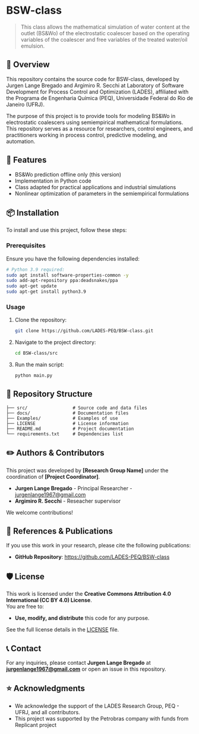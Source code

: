 # BSW-class
> This class allows the mathematical simulation of water content at the outlet (BS&Wo) of the electrostatic coalescer based on the operating variables of the coalescer and free variables of the treated water/oil emulsion.

## 📖 Overview
This repository contains the source code for BSW-class, developed by Jurgen Lange Bregado and Argimiro R. Secchi at Laboratory of Software Development for Process Control and Optimization (LADES), affiliated with the Programa de Engenharia Química (PEQ), Universidade Federal do Rio de Janeiro (UFRJ).

The purpose of this project is to provide tools for modeling BS&Wo in electrostatic coalescers using semiempirical mathematical formulations. This repository serves as a resource for researchers, control engineers, and practitioners working in process control, predictive modeling, and automation.

## 🚀 Features
- BS&Wo prediction offline only (this version)
- Implementation in Python code
- Class adapted for practical applications and industrial simulations
- Nonlinear optimization of parameters in the semiempirical formulations

## 📦 Installation
To install and use this project, follow these steps:

### Prerequisites
Ensure you have the following dependencies installed:
```bash
# Python 3.9 required:
sudo apt install software-properties-common -y
sudo add-apt-repository ppa:deadsnakes/ppa
sudo apt-get update
sudo apt-get install python3.9
```

### Usage
1. Clone the repository:
   ```bash
   git clone https://github.com/LADES-PEQ/BSW-class.git
   ```
2. Navigate to the project directory:
   ```bash
   cd BSW-class/src
   ```
3. Run the main script:
   ```bash
   python main.py
   ```


## 📂 Repository Structure
```
├── src/                 # Source code and data files
├── docs/                # Documentation files
├── Examples/            # Examples of use
├── LICENSE              # License information
├── README.md            # Project documentation
└── requirements.txt     # Dependencies list
```

## ✏️ Authors & Contributors
This project was developed by **[Research Group Name]** under the coordination of **[Project Coordinator]**.

- **Jurgen Lange Bregado** - Principal Researcher - jurgenlange1967@gmail.com
- **Argimiro R. Secchi**   - Reseacher supervisor

We welcome contributions!

## 🔬 References & Publications
If you use this work in your research, please cite the following publications:
- **GitHub Repository**: https://github.com/LADES-PEQ/BSW-class

## 🛡 License
This work is licensed under the **Creative Commons Attribution 4.0 International (CC BY 4.0) License**.  
You are free to:
- **Use, modify, and distribute** this code for any purpose.

See the full license details in the [LICENSE](LICENSE) file.

## 📞 Contact
For any inquiries, please contact **Jurgen Lange Bregado** at **jurgenlange1967@gmail.com** or open an issue in this repository.

## ⭐ Acknowledgments
- We acknowledge the support of the LADES Research Group, PEQ - UFRJ, and all contributors.
- This project was supported by the Petrobras company with funds from Replicant project

